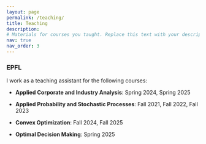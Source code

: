 ```yaml
---
layout: page
permalink: /teaching/
title: Teaching
description: 
# Materials for courses you taught. Replace this text with your description.
nav: true
nav_order: 3
---
```

<h3>EPFL</h3>

I work as a teaching assistant for the following courses:

- **Applied Corporate and Industry Analysis**: Spring 2024, Spring 2025

- **Applied Probability and Stochastic Processes**: Fall 2021, Fall 2022, Fall 2023 

- **Convex Optimization**: Fall 2024, Fall 2025

<!-- - **Negotiation Techniques**: Spring 2022, Spring 2023, Spring 2024 -->

- **Optimal Decision Making**: Spring 2025